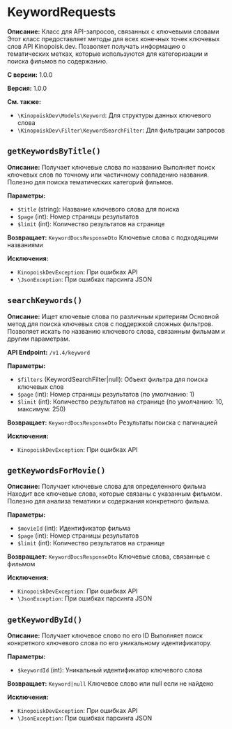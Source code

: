 # KeywordRequests

**Описание:** Класс для API-запросов, связанных с ключевыми словами
Этот класс предоставляет методы для всех конечных точек ключевых слов API Kinopoisk.dev.
Позволяет получать информацию о тематических метках, которые используются для
категоризации и поиска фильмов по содержанию.

**С версии:** 1.0.0

**Версия:** 1.0.0

**См. также:**

* `\KinopoiskDev\Models\Keyword`: Для структуры данных ключевого слова
* `\KinopoiskDev\Filter\KeywordSearchFilter`: Для фильтрации запросов

## `getKeywordsByTitle()`

**Описание:** Получает ключевые слова по названию
Выполняет поиск ключевых слов по точному или частичному совпадению названия.
Полезно для поиска тематических категорий фильмов.

**Параметры:**

* `$title` (string): Название ключевого слова для поиска
* `$page` (int): Номер страницы результатов
* `$limit` (int): Количество результатов на странице

**Возвращает:** `KeywordDocsResponseDto` Ключевые слова с подходящими названиями

**Исключения:**

* `KinopoiskDevException`: При ошибках API
* `\JsonException`: При ошибках парсинга JSON

## `searchKeywords()`

**Описание:** Ищет ключевые слова по различным критериям
Основной метод для поиска ключевых слов с поддержкой сложных фильтров.
Позволяет искать по названию ключевого слова, связанным фильмам и другим параметрам.

**API Endpoint:** `/v1.4/keyword`

**Параметры:**

* `$filters` (KeywordSearchFilter|null): Объект фильтра для поиска ключевых слов
* `$page` (int): Номер страницы результатов (по умолчанию: 1)
* `$limit` (int): Количество результатов на странице (по умолчанию: 10, максимум: 250)

**Возвращает:** `KeywordDocsResponseDto` Результаты поиска с пагинацией

**Исключения:**

* `KinopoiskDevException`: При ошибках API

## `getKeywordsForMovie()`

**Описание:** Получает ключевые слова для определенного фильма
Находит все ключевые слова, которые связаны с указанным фильмом.
Полезно для анализа тематики и содержания конкретного фильма.

**Параметры:**

* `$movieId` (int): Идентификатор фильма
* `$page` (int): Номер страницы результатов
* `$limit` (int): Количество результатов на странице

**Возвращает:** `KeywordDocsResponseDto` Ключевые слова, связанные с фильмом

**Исключения:**

* `KinopoiskDevException`: При ошибках API
* `\JsonException`: При ошибках парсинга JSON

## `getKeywordById()`

**Описание:** Получает ключевое слово по его ID
Выполняет поиск конкретного ключевого слова по его уникальному идентификатору.

**Параметры:**

* `$keywordId` (int): Уникальный идентификатор ключевого слова

**Возвращает:** `Keyword|null` Ключевое слово или null если не найдено

**Исключения:**

* `KinopoiskDevException`: При ошибках API
* `\JsonException`: При ошибках парсинга JSON

